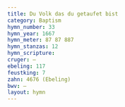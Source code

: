 ```yaml
---
title: Du Volk das du getaufet bist
category: Baptism
hymn_number: 33
hymn_year: 1667
hymn_meter: 87 87 887
hymn_stanzas: 12
hymn_scripture: 
cruger: —
ebeling: 117
feustking: 7
zahn: 4676 (Ebeling)
bwv: —
layout: hymn
---
```

<br>

